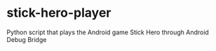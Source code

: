 # stick-hero-player
Python script that plays the Android game Stick Hero through Android Debug Bridge
